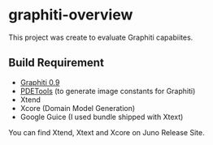 graphiti-overview
=================

This project was create to evaluate Graphiti capabiites.

## Build Requirement
* [Graphiti 0.9](http://www.eclipse.org/graphiti/download.php)
* [PDETools](https://github.com/jeeeyul/pde-tools) (to generate image constants for Graphiti)
* Xtend
* Xcore (Domain Model Generation)
* Google Guice (I used bundle shipped with Xtext)


You can find Xtend, Xtext and Xcore on Juno Release Site.